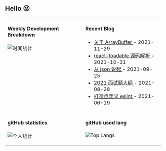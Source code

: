 ## Hello 😜
<table>
<tr>
<td valign="top" width="50%">

#### Weekly Development Breakdown

![时间统计](https://github-readme-stats.vercel.app/api/wakatime?username=Grewer)

</td>
<td valign="top" width="50%">

#### Recent Blog  
 

* <a href='http://www.cnblogs.com/Grewer/p/15622381.html' target='_blank'>关于 ArrayBuffer </a> - 2021-11-29 
* <a href='http://www.cnblogs.com/Grewer/p/15491722.html' target='_blank'>react-loadable 源码解析 </a> - 2021-10-31 
* <a href='http://www.cnblogs.com/Grewer/p/15336248.html' target='_blank'>从 json 说起 </a> - 2021-09-25 
* <a href='http://www.cnblogs.com/Grewer/p/15201668.html' target='_blank'>2021 面试题大纲 </a> - 2021-08-28 
* <a href='http://www.cnblogs.com/Grewer/p/14903400.html' target='_blank'>打造自定义 eslint </a> - 2021-06-19 


</td>
</tr>
<tr>

<td  valign="top" width="50%">

#### gitHub statistics

![个人统计](https://github-readme-stats.vercel.app/api?username=grewer&show_icons=true&icon_color=CE1D2D&text_color=718096&bg_color=ffffff&hide_title=true)

</td>

<td  valign="top" width="50%">

#### gitHub used lang

![Top Langs](https://github-readme-stats.vercel.app/api/top-langs/?username=grewer&layout=compact)

</td>

</tr>
</table>






